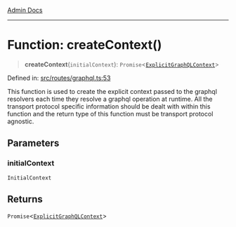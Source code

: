 [Admin Docs](/)

***

# Function: createContext()

> **createContext**(`initialContext`): `Promise`\<[`ExplicitGraphQLContext`](../../../graphql/context/type-aliases/ExplicitGraphQLContext.md)\>

Defined in: [src/routes/graphql.ts:53](https://github.com/NishantSinghhhhh/talawa-api/blob/c589e7bc1eb842c2fd40f1d8b61882c5c36978fe/src/routes/graphql.ts#L53)

This function is used to create the explicit context passed to the graphql resolvers each time they resolve a graphql operation at runtime. All the transport protocol specific information should be dealt with within this function and the return type of this function must be transport protocol agnostic.

## Parameters

### initialContext

`InitialContext`

## Returns

`Promise`\<[`ExplicitGraphQLContext`](../../../graphql/context/type-aliases/ExplicitGraphQLContext.md)\>
